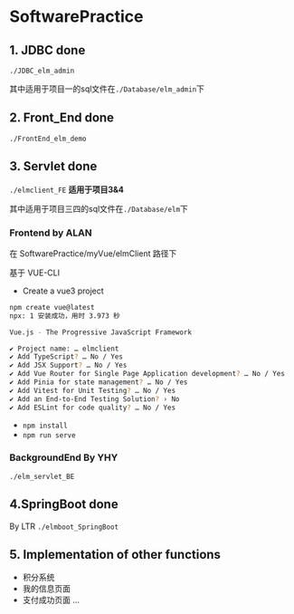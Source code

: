 # SoftwarePractice

## 1. JDBC done
`./JDBC_elm_admin`

其中适用于项目一的sql文件在`./Database/elm_admin`下

## 2. Front_End done
`./FrontEnd_elm_demo`
## 3. Servlet done
`./elmclient_FE`
**适用于项目3&4**

其中适用于项目三四的sql文件在`./Database/elm`下

### Frontend by ALAN
在 SoftwarePractice/myVue/elmClient 路径下

基于 VUE-CLI
- Create a vue3 project
```bash
npm create vue@latest
npx: 1 安装成功，用时 3.973 秒

Vue.js - The Progressive JavaScript Framework

✔ Project name: … elmclient
✔ Add TypeScript? … No / Yes
✔ Add JSX Support? … No / Yes
✔ Add Vue Router for Single Page Application development? … No / Yes
✔ Add Pinia for state management? … No / Yes
✔ Add Vitest for Unit Testing? … No / Yes
✔ Add an End-to-End Testing Solution? › No
✔ Add ESLint for code quality? … No / Yes
```

- `npm install`
- `npm run serve`

###  BackgroundEnd By YHY
`./elm_servlet_BE`

## 4.SpringBoot done
By LTR
`./elmboot_SpringBoot`

## 5. Implementation of other functions
- 积分系统
- 我的信息页面
- 支付成功页面
  ...


